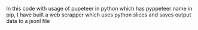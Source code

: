 In this code with usage of pupeteer in python which has pyppeteer name in pip,
I have built a web scrapper which uses python slices
and saves output data to a jsonl file
